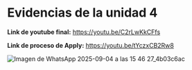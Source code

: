 # Evidencias de la unidad 4

**Link de youtube final:** https://youtu.be/C2rLwKkCFfs

**Link de proceso de Apply:** https://youtu.be/tYczxCB2Rw8

![Imagen de WhatsApp 2025-09-04 a las 15 46 27_4b03c6ac](https://github.com/user-attachments/assets/8743222f-5305-4715-83cb-3724ebcc1db2)


